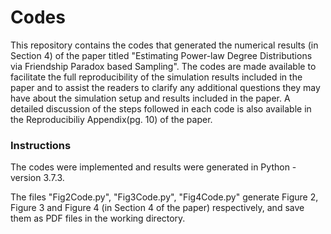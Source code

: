 # Codes
This repository contains the codes that generated the numerical results (in Section 4) of the paper titled "Estimating Power-law Degree Distributions via Friendship Paradox based Sampling". The codes are made available to facilitate the full reproducibility of the simulation results included in the paper and to assist the readers to clarify any additional questions they may have about the simulation setup and results included in the paper. A detailed discussion of the steps followed in each code is also available in the Reproducibiliy Appendix(pg. 10) of the paper.

### Instructions
The codes were implemented and results were generated in Python - version 3.7.3. 

The files "Fig2Code.py", "Fig3Code.py", "Fig4Code.py" generate Figure 2, Figure 3 and Figure 4 (in Section 4 of the paper) respectively, and save them as PDF files in the working directory.  
